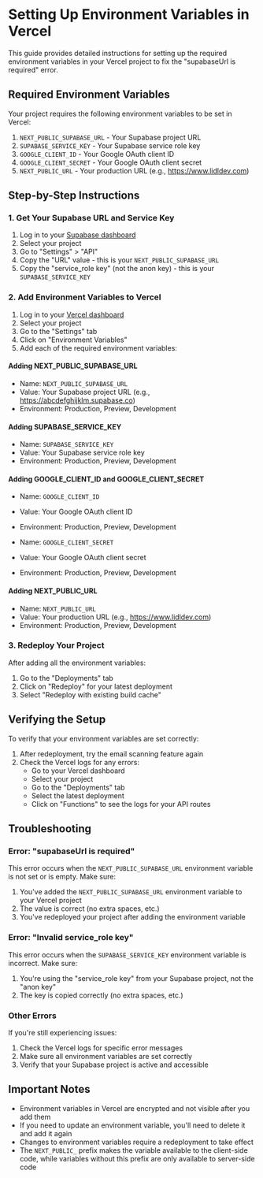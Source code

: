 # Setting Up Environment Variables in Vercel

This guide provides detailed instructions for setting up the required environment variables in your Vercel project to fix the "supabaseUrl is required" error.

## Required Environment Variables

Your project requires the following environment variables to be set in Vercel:

1. `NEXT_PUBLIC_SUPABASE_URL` - Your Supabase project URL
2. `SUPABASE_SERVICE_KEY` - Your Supabase service role key
3. `GOOGLE_CLIENT_ID` - Your Google OAuth client ID
4. `GOOGLE_CLIENT_SECRET` - Your Google OAuth client secret
5. `NEXT_PUBLIC_URL` - Your production URL (e.g., https://www.lidldev.com)

## Step-by-Step Instructions

### 1. Get Your Supabase URL and Service Key

1. Log in to your [Supabase dashboard](https://app.supabase.io/)
2. Select your project
3. Go to "Settings" > "API"
4. Copy the "URL" value - this is your `NEXT_PUBLIC_SUPABASE_URL`
5. Copy the "service_role key" (not the anon key) - this is your `SUPABASE_SERVICE_KEY`

### 2. Add Environment Variables to Vercel

1. Log in to your [Vercel dashboard](https://vercel.com/dashboard)
2. Select your project
3. Go to the "Settings" tab
4. Click on "Environment Variables"
5. Add each of the required environment variables:

#### Adding NEXT_PUBLIC_SUPABASE_URL

- Name: `NEXT_PUBLIC_SUPABASE_URL`
- Value: Your Supabase project URL (e.g., https://abcdefghijklm.supabase.co)
- Environment: Production, Preview, Development

#### Adding SUPABASE_SERVICE_KEY

- Name: `SUPABASE_SERVICE_KEY`
- Value: Your Supabase service role key
- Environment: Production, Preview, Development

#### Adding GOOGLE_CLIENT_ID and GOOGLE_CLIENT_SECRET

- Name: `GOOGLE_CLIENT_ID`
- Value: Your Google OAuth client ID
- Environment: Production, Preview, Development

- Name: `GOOGLE_CLIENT_SECRET`
- Value: Your Google OAuth client secret
- Environment: Production, Preview, Development

#### Adding NEXT_PUBLIC_URL

- Name: `NEXT_PUBLIC_URL`
- Value: Your production URL (e.g., https://www.lidldev.com)
- Environment: Production, Preview, Development

### 3. Redeploy Your Project

After adding all the environment variables:

1. Go to the "Deployments" tab
2. Click on "Redeploy" for your latest deployment
3. Select "Redeploy with existing build cache"

## Verifying the Setup

To verify that your environment variables are set correctly:

1. After redeployment, try the email scanning feature again
2. Check the Vercel logs for any errors:
   - Go to your Vercel dashboard
   - Select your project
   - Go to the "Deployments" tab
   - Select the latest deployment
   - Click on "Functions" to see the logs for your API routes

## Troubleshooting

### Error: "supabaseUrl is required"

This error occurs when the `NEXT_PUBLIC_SUPABASE_URL` environment variable is not set or is empty. Make sure:

1. You've added the `NEXT_PUBLIC_SUPABASE_URL` environment variable to your Vercel project
2. The value is correct (no extra spaces, etc.)
3. You've redeployed your project after adding the environment variable

### Error: "Invalid service_role key"

This error occurs when the `SUPABASE_SERVICE_KEY` environment variable is incorrect. Make sure:

1. You're using the "service_role key" from your Supabase project, not the "anon key"
2. The key is copied correctly (no extra spaces, etc.)

### Other Errors

If you're still experiencing issues:

1. Check the Vercel logs for specific error messages
2. Make sure all environment variables are set correctly
3. Verify that your Supabase project is active and accessible

## Important Notes

- Environment variables in Vercel are encrypted and not visible after you add them
- If you need to update an environment variable, you'll need to delete it and add it again
- Changes to environment variables require a redeployment to take effect
- The `NEXT_PUBLIC_` prefix makes the variable available to the client-side code, while variables without this prefix are only available to server-side code
